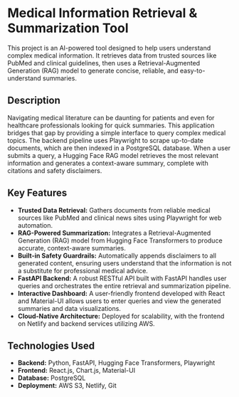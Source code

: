 # Medical Information Retrieval & Summarization Tool

This project is an AI-powered tool designed to help users understand complex medical information. It retrieves data from trusted sources like PubMed and clinical guidelines, then uses a Retrieval-Augmented Generation (RAG) model to generate concise, reliable, and easy-to-understand summaries.

## Description

Navigating medical literature can be daunting for patients and even for healthcare professionals looking for quick summaries. This application bridges that gap by providing a simple interface to query complex medical topics. The backend pipeline uses Playwright to scrape up-to-date documents, which are then indexed in a PostgreSQL database. When a user submits a query, a Hugging Face RAG model retrieves the most relevant information and generates a context-aware summary, complete with citations and safety disclaimers.

## Key Features

- **Trusted Data Retrieval:** Gathers documents from reliable medical sources like PubMed and clinical news sites using Playwright for web automation.
- **RAG-Powered Summarization:** Integrates a Retrieval-Augmented Generation (RAG) model from Hugging Face Transformers to produce accurate, context-aware summaries.
- **Built-in Safety Guardrails:** Automatically appends disclaimers to all generated content, ensuring users understand that the information is not a substitute for professional medical advice.
- **FastAPI Backend:** A robust RESTful API built with FastAPI handles user queries and orchestrates the entire retrieval and summarization pipeline.
- **Interactive Dashboard:** A user-friendly frontend developed with React and Material-UI allows users to enter queries and view the generated summaries and data visualizations.
- **Cloud-Native Architecture:** Deployed for scalability, with the frontend on Netlify and backend services utilizing AWS.

## Technologies Used

- **Backend:** Python, FastAPI, Hugging Face Transformers, Playwright
- **Frontend:** React.js, Chart.js, Material-UI
- **Database:** PostgreSQL
- **Deployment:** AWS S3, Netlify, Git
